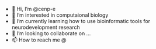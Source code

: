 - 👋 Hi, I’m @cenp-e
- 👀 I’m interested in computaional biology
- 🌱 I’m currently learning how to use bioinformatic tools for neurodevelopment research
- 💞️ I’m looking to collaborate on ...
- 📫 How to reach me @

<!---
cenp-e/cenp-e is a ✨ special ✨ repository because its `README.md` (this file) appears on your GitHub profile.
You can click the Preview link to take a look at your changes.
--->
